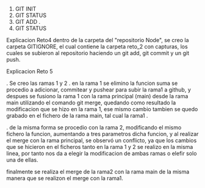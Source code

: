 1. GIT INIT
2. GIT STATUS
3. GIT ADD .
4. GIT STATUS

Explicacion Reto4
dentro de la carpeta del "repositorio Node", se creo la carpeta GITIGNORE, el cual contiene la carpeta reto_2 con capturas, los cuales se subieron al repositorio haciendo un git add, git commit y un git push.

Explicacion Reto 5

. Se creo las ramas 1 y 2
. en la rama 1 se elimino la funcion suma se procedio a adicionar, commitear y pushear para subir la rama1 a github, y despues se fusiono la rama 1 con la rama principal (main) desde la rama main utilizando el comando git merge, quedando como resultado la modificacion que se hizo en la rama 1,  ese mismo cambio tambien se quedo grabado en el fichero de la rama main, tal cual la rama1 .

. de la misma forma se procedio con la rama 2, modificando el mismo fichero la funcion, aumentando a tres parametros dicha funcion, y al realizar el merge con la rama principal, se observó un conflicto, ya que los cambios que se hicieron en el ficheros tanto en la rama 1 y 2 se realizo en la misma linea, por tanto nos da a elegir la modificacion de ambas ramas o elefir solo una de ellas. 

finalmente se realiza el merge de la rama2 con la rama main de la misma manera que se realizon el merge con la rama1.








